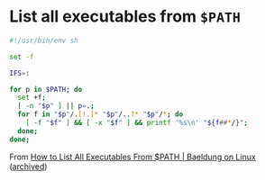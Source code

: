 # List all executables from `$PATH`


```sh
#!/usr/bin/env sh

set -f

IFS=:

for p in $PATH; do
  set +f;
  [ -n "$p" ] || p=.;
  for f in "$p"/.[!.]* "$p"/..?* "$p"/*; do
    [ -f "$f" ] && [ -x "$f" ] && printf '%s\n' "${f##*/}";
  done;
done;
```

From [How to List All Executables From $PATH | Baeldung on Linux](https://www.baeldung.com/linux/path-binary-executables#1-using-basic-tooling) ([archived](https://archive.is/20240330134517/https://www.baeldung.com/linux/path-binary-executables#1-using-basic-tooling))
